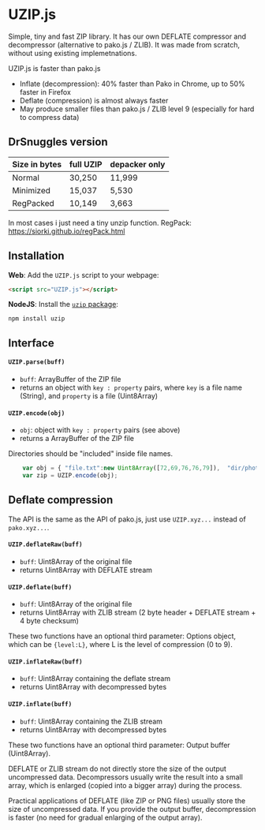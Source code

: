 # UZIP.js

Simple, tiny and fast ZIP library. It has our own DEFLATE compressor and decompressor (alternative to pako.js / ZLIB). It was made from scratch, without using existing implemetnations.

UZIP.js is faster than pako.js
- Inflate (decompression): 40% faster than Pako in Chrome, up to 50% faster in Firefox
- Deflate (compression) is almost always faster
- May produce smaller files than pako.js / ZLIB level 9 (especially for hard to compress data)

## DrSnuggles version

| Size in bytes | full UZIP     | depacker only |
| ------------- | ------------- | ------------- |
| Normal        |        30,250 |        11,999 |
| Minimized     |        15,037 |         5,530 |
| RegPacked     |        10,149 |         3,663 |

In most cases i just need a tiny unzip function.
RegPack: https://siorki.github.io/regPack.html

## Installation

**Web**: Add the `UZIP.js` script to your webpage:

```html
<script src="UZIP.js"></script>
```

**NodeJS**: Install the [`uzip` package](https://www.npmjs.com/package/uzip):

```
npm install uzip
```

## Interface

#### `UZIP.parse(buff)`
* `buff`: ArrayBuffer of the ZIP file
* returns an object with `key : property` pairs, where `key` is a file name (String), and `property` is a file (Uint8Array)

#### `UZIP.encode(obj)`
* `obj`: object with `key : property` pairs (see above)
* returns a ArrayBuffer of the ZIP file

Directories should be "included" inside file names.

```js
    var obj = { "file.txt":new Uint8Array([72,69,76,76,79]),  "dir/photo.jpg":...,  "dir/pic.png":... };       
    var zip = UZIP.encode(obj);
```

## Deflate compression

The API is the same as the API of pako.js, just use `UZIP.xyz...` instead of `pako.xyz...`.

#### `UZIP.deflateRaw(buff)`
* `buff`: Uint8Array of the original file
* returns Uint8Array with DEFLATE stream

#### `UZIP.deflate(buff)`
* `buff`: Uint8Array of the original file
* returns Uint8Array with ZLIB stream  (2 byte header + DEFLATE stream + 4 byte checksum)

These two functions have an optional third parameter: Options object,
which can be `{level:L}`, where L is the level of compression (0 to 9).

#### `UZIP.inflateRaw(buff)`
* `buff`: Uint8Array containing the deflate stream
* returns Uint8Array with decompressed bytes

#### `UZIP.inflate(buff)`
* `buff`: Uint8Array containing the ZLIB stream
* returns Uint8Array with decompressed bytes

These two functions have an optional third parameter: Output buffer (Uint8Array).

DEFLATE or ZLIB stream do not directly store the size of the output uncompressed data. Decompressors usually write the result into a small array, which is enlarged (copied into a bigger array) during the process.

Practical applications of DEFLATE (like ZIP or PNG files) usually store the size of uncompressed data. If you provide the output buffer, decompression is faster (no need for gradual enlarging of the output array).
